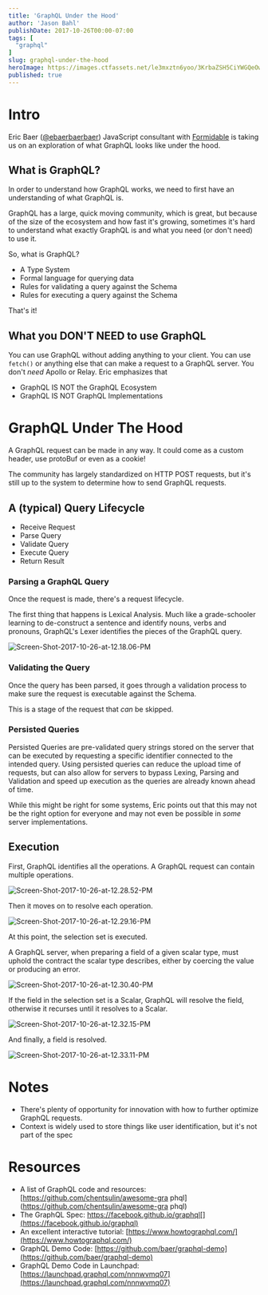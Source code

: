 ```yaml
---
title: 'GraphQL Under the Hood'
author: 'Jason Bahl'
publishDate: 2017-10-26T00:00-07:00
tags: [
  "graphql"
]
slug: graphql-under-the-hood
heroImage: https://images.ctfassets.net/le3mxztn6yoo/3KrbaZSH5CiYWGQeOw0awY/39ee5be467c85c233be343be8205dcc2/Screen-Shot-2017-10-26-at-10.21.23-AM.png
published: true
---
```



# Intro

Eric Baer ([@ebaerbaerbaer](https://twitter.com/ebaerbaerbaer)) JavaScript consultant with [Formidable](https://formidable.com/) is taking us on an exploration of what GraphQL looks like under the hood.

## What is GraphQL?

In order to understand how GraphQL works, we need to first have an understanding of what GraphQL is.

GraphQL has a large, quick moving community, which is great, but because of the size of the ecosystem and how fast it's growing, sometimes it's hard to understand what exactly GraphQL is and what you need (or don't need) to use it.

So, what is GraphQL?

- A Type System
- Formal language for querying data
- Rules for validating a query against the Schema
- Rules for executing a query against the Schema

That's it!

## What you DON'T NEED to use GraphQL
You can use GraphQL without adding anything to your client. You can use `fetch()` or anything else that can make a request to a GraphQL server. You don't _need_ Apollo or Relay. Eric emphasizes that

- GraphQL IS NOT the GraphQL Ecosystem
- GraphQL IS NOT GraphQL Implementations

# GraphQL Under The Hood
A GraphQL request can be made in any way. It could come as a custom header, use protoBuf or even as a cookie!

The community has largely standardized on HTTP POST requests, but it's still up to the system to determine how to send GraphQL requests.

## A (typical) Query Lifecycle

- Receive Request
- Parse Query
- Validate Query
- Execute Query
- Return Result

### Parsing a GraphQL Query

Once the request is made, there's a request lifecycle.

The first thing that happens is Lexical Analysis. Much like a grade-schooler learning to de-construct a sentence and identify nouns, verbs and pronouns, GraphQL's Lexer identifies the pieces of the GraphQL query.

![Screen-Shot-2017-10-26-at-12.18.06-PM](//images.contentful.com/le3mxztn6yoo/sXCczgTkNEKocMCsEse0o/491b706216ac4edd3bb2210204dc5b9d/Screen-Shot-2017-10-26-at-12.18.06-PM.png)

### Validating the Query

Once the query has been parsed, it goes through a validation process to make sure the request is executable against the Schema.

This is a stage of the request that _can_ be skipped.

### Persisted Queries
Persisted Queries are pre-validated query strings stored on the server that can be executed by requesting a specific identifier connected to the intended query. Using persisted queries can reduce the upload time of requests, but can also allow for servers to bypass Lexing, Parsing and Validation and speed up execution as the queries are already known ahead of time.

While this might be right for some systems, Eric points out that this may not be the right option for everyone and may not even be possible in _some_ server implementations.

## Execution
First, GraphQL identifies all the operations. A GraphQL request can contain multiple operations.

![Screen-Shot-2017-10-26-at-12.28.52-PM](//images.contentful.com/le3mxztn6yoo/38kNY0UDGMK8w8YcKaQWyC/d0e655b8d6cb58111daafd5b9676ec97/Screen-Shot-2017-10-26-at-12.28.52-PM.png)

Then it moves on to resolve each operation.

![Screen-Shot-2017-10-26-at-12.29.16-PM](//images.contentful.com/le3mxztn6yoo/4LfCLJci92giqcoCukKkcu/e0ad7d436f5423ee990ee0890320cb6f/Screen-Shot-2017-10-26-at-12.29.16-PM.png)

At this point, the selection set is executed.

A GraphQL server, when preparing a field of a given scalar
type, must uphold the contract the scalar type describes,
either by coercing the value or producing an error.

![Screen-Shot-2017-10-26-at-12.30.40-PM](//images.contentful.com/le3mxztn6yoo/1szgGoNH6E0m8iAC4MImue/448f54c300a826bab7063aecfcf7c4e6/Screen-Shot-2017-10-26-at-12.30.40-PM.png)

If the field in the selection set is a Scalar, GraphQL will resolve the field, otherwise it recurses until it resolves to a Scalar.

![Screen-Shot-2017-10-26-at-12.32.15-PM](//images.contentful.com/le3mxztn6yoo/41OHxTa3NmWGo0cYYWQmwu/9b6efedbb893abe2f43cfd4f18960c78/Screen-Shot-2017-10-26-at-12.32.15-PM.png)

And finally, a field is resolved.

![Screen-Shot-2017-10-26-at-12.33.11-PM](//images.contentful.com/le3mxztn6yoo/1GTMp2Oow4EkQ6wUuAQgqC/e8484a15a56d575243e667d8ef5a37e7/Screen-Shot-2017-10-26-at-12.33.11-PM.png)

# Notes
- There's plenty of opportunity for innovation with how to further optimize GraphQL requests.
- Context is widely used to store things like user identification, but it's not part of the spec

# Resources
- A list of GraphQL code and resources: [https://github.com/chentsulin/awesome-gra
phql](https://github.com/chentsulin/awesome-gra
phql)
- The GraphQL Spec: https://facebook.github.io/graphql[](https://facebook.github.io/graphql)
- An excellent interactive tutorial: [https://www.howtographql.com/](https://www.howtographql.com/)
- GraphQL Demo Code: [https://github.com/baer/graphql-demo](https://github.com/baer/graphql-demo)
- GraphQL Demo Code in Launchpad: [https://launchpad.graphql.com/nnnwvmq07](https://launchpad.graphql.com/nnnwvmq07)
